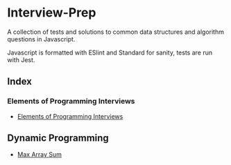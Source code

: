 # Interview-Prep

A collection of tests and solutions to common data structures and algorithm questions in Javascript.

Javascript is formatted with ESlint and Standard for sanity, tests are run with Jest.

## Index

### Elements of Programming Interviews
  * [Elements of Programming Interviews](./EPI/README.md)

## Dynamic Programming
  * [Max Array Sum](./DP/MaxArraySum/prompt.md)

